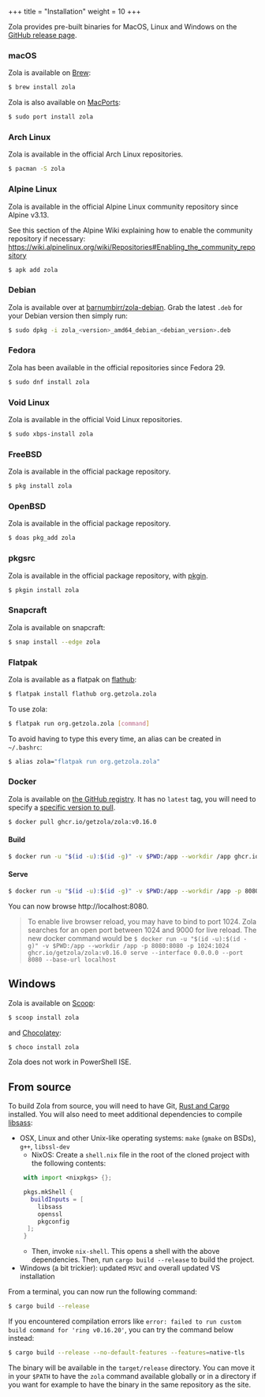 +++
title = "Installation"
weight = 10
+++

Zola provides pre-built binaries for MacOS, Linux and Windows on the
[GitHub release page](https://github.com/getzola/zola/releases).

### macOS

Zola is available on [Brew](https://brew.sh):

```sh
$ brew install zola
```

Zola is also available on [MacPorts](https://www.macports.org):

```sh
$ sudo port install zola
```

### Arch Linux

Zola is available in the official Arch Linux repositories.

```sh
$ pacman -S zola
```

### Alpine Linux

Zola is available in the official Alpine Linux community repository since Alpine v3.13.

See this section of the Alpine Wiki explaining how to enable the community repository if necessary: https://wiki.alpinelinux.org/wiki/Repositories#Enabling_the_community_repository

```sh
$ apk add zola
```

### Debian

Zola is available over at [barnumbirr/zola-debian](https://github.com/barnumbirr/zola-debian).
Grab the latest `.deb` for your Debian version then simply run:

```sh
$ sudo dpkg -i zola_<version>_amd64_debian_<debian_version>.deb
```

### Fedora

Zola has been available in the official repositories since Fedora 29.

```sh
$ sudo dnf install zola
```

### Void Linux

Zola is available in the official Void Linux repositories.

```sh
$ sudo xbps-install zola
```

### FreeBSD

Zola is available in the official package repository.

```sh
$ pkg install zola
```

### OpenBSD

Zola is available in the official package repository.

```sh
$ doas pkg_add zola
```

### pkgsrc

Zola is available in the official package repository, with [pkgin](https://pkgin.net/).

```sh
$ pkgin install zola
```

### Snapcraft

Zola is available on snapcraft:

```sh
$ snap install --edge zola
```

### Flatpak

Zola is available as a flatpak on [flathub](https://flathub.org):

```sh
$ flatpak install flathub org.getzola.zola
```

To use zola:

```sh
$ flatpak run org.getzola.zola [command]
```

To avoid having to type this every time, an alias can be created in `~/.bashrc`:

```sh
$ alias zola="flatpak run org.getzola.zola"
```

### Docker

Zola is available on [the GitHub registry](https://github.com/getzola/zola/pkgs/container/zola).
It has no `latest` tag, you will need to specify a [specific version to pull](https://github.com/getzola/zola/pkgs/container/zola/versions).

```sh
$ docker pull ghcr.io/getzola/zola:v0.16.0
```

#### Build

```sh
$ docker run -u "$(id -u):$(id -g)" -v $PWD:/app --workdir /app ghcr.io/getzola/zola:v0.16.0 build
```

#### Serve

```sh
$ docker run -u "$(id -u):$(id -g)" -v $PWD:/app --workdir /app -p 8080:8080 ghcr.io/getzola/zola:v0.16.0 serve --interface 0.0.0.0 --port 8080 --base-url localhost
```

You can now browse http://localhost:8080.

> To enable live browser reload, you may have to bind to port 1024. Zola searches for an open
> port between 1024 and 9000 for live reload. The new docker command would be
> `$ docker run -u "$(id -u):$(id -g)" -v $PWD:/app --workdir /app -p 8080:8080 -p 1024:1024 ghcr.io/getzola/zola:v0.16.0 serve --interface 0.0.0.0 --port 8080 --base-url localhost`


## Windows

Zola is available on [Scoop](https://scoop.sh):

```sh
$ scoop install zola
```

and [Chocolatey](https://chocolatey.org/):

```sh
$ choco install zola
```

Zola does not work in PowerShell ISE.

## From source
To build Zola from source, you will need to have Git, [Rust and Cargo](https://www.rust-lang.org/)
installed. You will also need to meet additional dependencies to compile [libsass](https://github.com/sass/libsass):

- OSX, Linux and other Unix-like operating systems: `make` (`gmake` on BSDs), `g++`, `libssl-dev`
  - NixOS: Create a `shell.nix` file in the root of the cloned project with the following contents:
  ```nix
   with import <nixpkgs> {};

   pkgs.mkShell {
     buildInputs = [
       libsass
       openssl
       pkgconfig
    ];
   }
  ```
  - Then, invoke `nix-shell`. This opens a shell with the above dependencies. Then, run `cargo build --release` to build the project.
- Windows (a bit trickier): updated `MSVC` and overall updated VS installation

From a terminal, you can now run the following command:

```sh
$ cargo build --release
```

If you encountered compilation errors like `error: failed to run custom build command for 'ring v0.16.20'`, you can try the command below instead:

```sh
$ cargo build --release --no-default-features --features=native-tls
```

The binary will be available in the `target/release` directory. You can move it in your `$PATH` to have the
`zola` command available globally or in a directory if you want for example to have the binary in the
same repository as the site.
